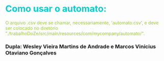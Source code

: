 <head>
    <body>
        <h1 style="color: #00CED1">Como usar o automato:</h1>
        <p style="color: #9ACD32">O arquivo .csv deve se chamar, necessariamente, 'automato.csv', e deve ser colocado no diretório "./trabalhoDoZe/src/main/resources/com/mycompany/automato/".</p>
        <h3>Dupla: Wesley Vieira Martins de Andrade e Marcos Vinicius Otaviano Gonçalves</h2>
    </body>
</head>
